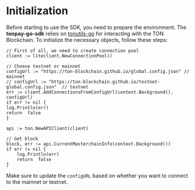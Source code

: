 # Initialization

Before starting to use the SDK, you need to prepare the environment. The **tonpay-go-sdk** relies on [tonutils-go](https://github.com/xssnick/tonutils-go) for interacting with the TON Blockchain. To initialize the necessary objects, follow these steps:
```
// First of all, we need to create connection pool
client := liteclient.NewConnectionPool()

// Choose testnet or mainnet
configUrl := "https://ton-blockchain.github.io/global.config.json" // mainnet
// configUrl := "https://ton-blockchain.github.io/testnet-global.config.json"  // testnet
err := client.AddConnectionsFromConfigUrl(context.Background(), configUrl)
if err != nil {
log.Println(err)
return  false
}

api := ton.NewAPIClient(client)

// Get block
block, err := api.CurrentMasterchainInfo(context.Background())
if err != nil {
	log.Println(err)
	return  false
}
```
Make sure to update the `configURL` based on whether you want to connect to the mainnet or testnet.
